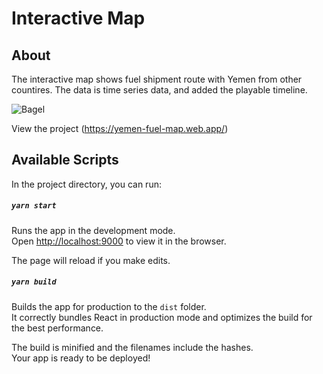 # Interactive Map

## About
The interactive map shows fuel shipment route with Yemen from other countires. The data is time series data, and added the playable timeline.

![Bagel](https://github.com/jacktoptal/interactive-fuel-map/blob/master/screenshots/deckgl.JPG)


View the project
(https://yemen-fuel-map.web.app/)
 

## Available Scripts

In the project directory, you can run:

##### `yarn start`

Runs the app in the development mode.<br/>
Open [http://localhost:9000](http://localhost:9000) to view it in the browser.

The page will reload if you make edits.<br/>


##### `yarn build`

Builds the app for production to the `dist` folder.<br/>
It correctly bundles React in production mode and optimizes the build for the best performance.

The build is minified and the filenames include the hashes.<br/>
Your app is ready to be deployed!
